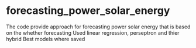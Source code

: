 # forecasting_power_solar_energy
The code provide approach for forecasting power solar energy that is based on the whether forecasting 
Used linear regression, perseptron and thier hybrid
Best models where saved
